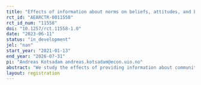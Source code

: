 ```yaml
---
title: "Effects of information about norms on beliefs, attitudes, and behavior regarding FGM in Ethiopia"
rct_id: "AEARCTR-0011558"
rct_id_num: "11558"
doi: "10.1257/rct.11558-1.0"
date: "2023-06-11"
status: "in_development"
jel: "nan"
start_year: "2021-01-13"
end_year: "2026-07-31"
pi: "Andreas Kotsadam andreas.kotsadam@econ.uio.no"
abstract: "We study the effects of providing information about community level attitudes on Female Genital Mutilation (FGM) on beliefs, attitudes, and behavior."
layout: registration
---
```



